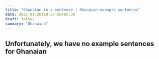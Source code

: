 ```yaml
---
title: "Ghanaian in a sentence | Ghanaian example sentences"
date: 2021-01-20T19:57:50+05:30
draft: falses
summary: "Ghanaian"
---
```

## Unfortunately, we have no example sentences for Ghanaian                 
